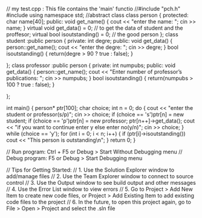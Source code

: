 // my test.cpp : This file contains the 'main' functio
//#include "pch.h"
#include <iostream>
using namespace std;
//abstract class
class person {
protected:
	char name[40];
public:
	void get_name() {
		cout << "enter the name: "; cin >> name;
	}
	virtual void get_data() = 0;  // to get the data of student and the proffesor;
	virtual bool isoutstanding() = 0; // the good person
};
class student :public person
{
private:
	int degre;
public:
	void get_data() {
		person::get_name();
		cout << "enter the degre: "; cin >> degre;
	}
	bool isoutstanding() {
		return(degre > 90 ? true : false);
	}
	
};
class professor :public person
{
private:
	int numpubs;
public:
	void get_data() {
		person::get_name();
		cout << "Enter number of professor’s publications: "; cin >> numpubs;
	}
	bool isoutstanding() {
		return(numpubs > 100 ? true : false);
	}

};

int main()
{
	person* ptr[100];
	char choice;
	int n = 0;
	do {
		cout << "enter the student or professor(s/p)"; cin >> choice;
		if (choice == 's')ptr[n] = new student;
		if (choice == 'p')ptr[n] = new professor;
		ptr[n++]->get_data();
		cout << "if you want to continue enter y else enter no(y/n)"; cin >> choice;
	} while (choice == 'y');
	for (int i = 0; i < n; i++) {
		if (ptr[i]->isoutstanding())
			cout << "This person is outstanding\n";
	}
	return 0;
}

// Run program: Ctrl + F5 or Debug > Start Without Debugging menu
// Debug program: F5 or Debug > Start Debugging menu

// Tips for Getting Started: 
//   1. Use the Solution Explorer window to add/manage files
//   2. Use the Team Explorer window to connect to source control
//   3. Use the Output window to see build output and other messages
//   4. Use the Error List window to view errors
//   5. Go to Project > Add New Item to create new code files, or Project > Add Existing Item to add existing code files to the project
//   6. In the future, to open this project again, go to File > Open > Project and select the .sln file
